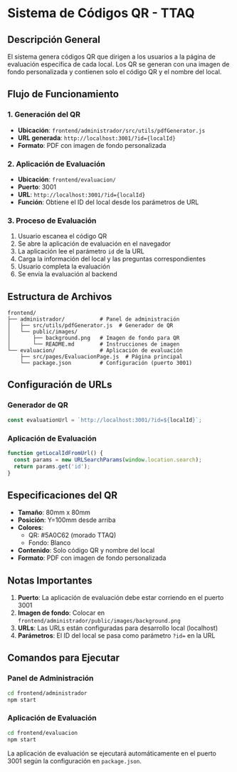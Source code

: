 # Sistema de Códigos QR - TTAQ

## Descripción General

El sistema genera códigos QR que dirigen a los usuarios a la página de evaluación específica de cada local. Los QR se generan con una imagen de fondo personalizada y contienen solo el código QR y el nombre del local.

## Flujo de Funcionamiento

### 1. Generación del QR
- **Ubicación**: `frontend/administrador/src/utils/pdfGenerator.js`
- **URL generada**: `http://localhost:3001/?id={localId}`
- **Formato**: PDF con imagen de fondo personalizada

### 2. Aplicación de Evaluación
- **Ubicación**: `frontend/evaluacion/`
- **Puerto**: 3001
- **URL**: `http://localhost:3001/?id={localId}`
- **Función**: Obtiene el ID del local desde los parámetros de URL

### 3. Proceso de Evaluación
1. Usuario escanea el código QR
2. Se abre la aplicación de evaluación en el navegador
3. La aplicación lee el parámetro `id` de la URL
4. Carga la información del local y las preguntas correspondientes
5. Usuario completa la evaluación
6. Se envía la evaluación al backend

## Estructura de Archivos

```
frontend/
├── administrador/           # Panel de administración
│   ├── src/utils/pdfGenerator.js  # Generador de QR
│   └── public/images/
│       ├── background.png   # Imagen de fondo para QR
│       └── README.md        # Instrucciones de imagen
└── evaluacion/              # Aplicación de evaluación
    ├── src/pages/EvaluacionPage.js  # Página principal
    └── package.json         # Configuración (puerto 3001)
```

## Configuración de URLs

### Generador de QR
```javascript
const evaluationUrl = `http://localhost:3001/?id=${localId}`;
```

### Aplicación de Evaluación
```javascript
function getLocalIdFromUrl() {
  const params = new URLSearchParams(window.location.search);
  return params.get('id');
}
```

## Especificaciones del QR

- **Tamaño**: 80mm x 80mm
- **Posición**: Y=100mm desde arriba
- **Colores**: 
  - QR: #5A0C62 (morado TTAQ)
  - Fondo: Blanco
- **Contenido**: Solo código QR y nombre del local
- **Formato**: PDF con imagen de fondo personalizada

## Notas Importantes

1. **Puerto**: La aplicación de evaluación debe estar corriendo en el puerto 3001
2. **Imagen de fondo**: Colocar en `frontend/administrador/public/images/background.png`
3. **URLs**: Las URLs están configuradas para desarrollo local (localhost)
4. **Parámetros**: El ID del local se pasa como parámetro `?id=` en la URL

## Comandos para Ejecutar

### Panel de Administración
```bash
cd frontend/administrador
npm start
```

### Aplicación de Evaluación
```bash
cd frontend/evaluacion
npm start
```

La aplicación de evaluación se ejecutará automáticamente en el puerto 3001 según la configuración en `package.json`. 